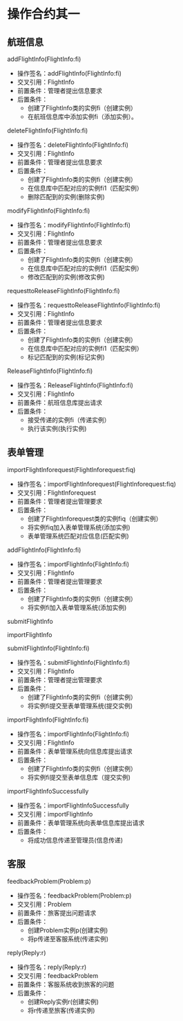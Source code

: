 # 操作合约其一

## 航班信息

addFlightlnfo(FlightInfo:fi)

- 操作签名：addFlightlnfo(FlightInfo:fi)
- 交叉引用：FlightInfo
- 前置条件：管理者提出信息要求
- 后置条件：
  - 创建了Flightlnfo类的实例fi（创建实例）
  - 在航班信息库中添加实例fi（添加实例）。

deleteFlightlnfo(FlightInfo:fi)

- 操作签名：deleteFlightlnfo(FlightInfo:fi)
- 交叉引用：FlightInfo
- 前置条件：管理者提出信息要求
- 后置条件：
  - 创建了Flightlnfo类的实例fi（创建实例）
  - 在信息库中匹配对应的实例fi1（匹配实例）
  - 删除匹配到的实例(删除实例)

modifyFlightlnfo(FlightInfo:fi)

- 操作签名：modifyFlightlnfo(FlightInfo:fi)
- 交叉引用：FlightInfo
- 前置条件：管理者提出信息要求
- 后置条件：
  - 创建了Flightlnfo类的实例fi（创建实例）
  - 在信息库中匹配对应的实例fi1（匹配实例）
  - 修改匹配到的实例(修改实例)

requesttoReleaseFlightlnfo(FlightInfo:fi)

- 操作签名：requesttoReleaseFlightlnfo(FlightInfo:fi)
- 交叉引用：FlightInfo
- 前置条件：管理者提出信息要求
- 后置条件：
  - 创建了Flightlnfo类的实例fi（创建实例）
  - 在信息库中匹配对应的实例fi1（匹配实例）
  - 标记匹配到的实例(标记实例)

ReleaseFlightlnfo(FlightInfo:fi)

- 操作签名：ReleaseFlightlnfo(FlightInfo:fi)
- 交叉引用：FlightInfo
- 前置条件：航班信息库提出请求
- 后置条件：
  - 接受传递的实例fi（传递实例）
  - 执行该实例(执行实例)

## 表单管理

importFlightlnforequest(Flightlnforequest:fiq)

- 操作签名：importFlightlnforequest(Flightlnforequest:fiq)
- 交叉引用：Flightlnforequest
- 前置条件：管理者提出管理要求
- 后置条件：
  - 创建了Flightlnforequest类的实例fiq（创建实例）
  - 将实例fiq加入表单管理系统(添加实例)
  - 表单管理系统匹配对应信息(匹配实例)

addFlightlnfo(FlightInfo:fi)

- 操作签名：importFlightlnfo(FlightInfo:fi)
- 交叉引用：Flightlnfo
- 前置条件：管理者提出管理要求
- 后置条件：
  - 创建了Flightlnfo类的实例fi（创建实例）
  - 将实例fi加入表单管理系统(添加实例)

submitFlightlnfo

importFlightlnfo

submitFlightlnfo(FlightInfo:fi)

- 操作签名：submitFlightlnfo(FlightInfo:fi)
- 交叉引用：Flightlnfo
- 前置条件：管理者提出管理要求
- 后置条件：
  - 创建了Flightlnfo类的实例fi（创建实例）
  - 将实例fi提交至表单管理系统(提交实例)

importFlightlnfo(FlightInfo:fi)

- 操作签名：importFlightlnfo(FlightInfo:fi)
- 交叉引用：Flightlnfo
- 前置条件：表单管理系统向信息库提出请求
- 后置条件：
  - 创建了Flightlnfo类的实例fi（创建实例）
  - 将实例fi提交至表单信息库（提交实例)

importFlightlnfoSuccessfully

- 操作签名：importFlightlnfoSuccessfully
- 交叉引用：importFlightlnfo
- 前置条件：表单管理系统向表单信息库提出请求
- 后置条件：
  - 将成功信息传递至管理员(信息传递)

## 客服

feedbackProblem(Problem:p)

- 操作签名：feedbackProblem(Problem:p)
- 交叉引用：Problem
- 前置条件：旅客提出问题请求
- 后置条件：
  - 创建Problem实例p(创建实例)
  - 将p传递至客服系统(传递实例)

reply(Reply:r)

- 操作签名：reply(Reply:r)
- 交叉引用：feedbackProblem
- 前置条件：客服系统收到旅客的问题
- 后置条件：
  - 创建Reply实例r(创建实例)
  - 将r传递至旅客(传递实例)
